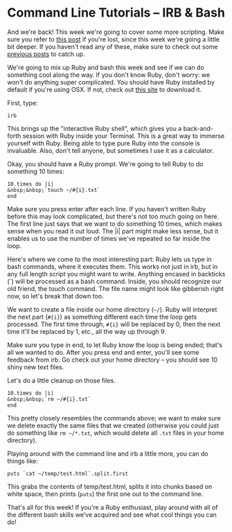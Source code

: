 # Command Line Tutorials – IRB & Bash

And we're back! This week we're going to cover some more scripting. Make sure you refer to [this post]("http://quickleft.com/blog/command-line-tutorials-scripting") if you're lost, since this week we're going a little bit deeper. If you haven't read any of these, make sure to check out some [previous posts]("http://quickleft.com/blog/command-line-tutorials-ssh") to catch up.

We're going to mix up Ruby and bash this week and see if we can do something cool along the way. If you don't know Ruby, don't worry: we won't do anything super complicated. You should have Ruby installed by default if you're using OSX. If not, check out [this site]("http://www.ruby-lang.org/en/downloads/") to download it.

First, type:

```
irb
```

This brings up the "interactive Ruby shell", which gives you a back-and-forth session with Ruby inside your Terminal. This is a great way to immerse yourself with Ruby. Being able to type pure Ruby into the console is invaluable. Also, don't tell anyone, but sometimes I use it as a calculator.

Okay, you should have a Ruby prompt. We're going to tell Ruby to do something 10 times:

```
10.times do |i|
&nbsp;&nbsp;`touch ~/#{i}.txt`
end
```

Make sure you press enter after each line. If you haven't written Ruby before this may look complicated, but there's not too much going on here. The first line just says that we want to do something 10 times, which makes sense when you read it out loud. The |i| part might make less sense, but it enables us to use the number of times we've repeated so far inside the loop.

Here's where we come to the most interesting part: Ruby lets us type in bash commands, where it executes them. This works not just in irb, but in any full length script you might want to write. Anything encased in backticks (`) will be processed as a bash command. Inside, you should recognize our old friend, the touch command. The file name might look like gibberish right now, so let's break that down too.

We want to create a file inside our home directory (`~/`). Ruby will interpret the next part (`#{i}`) as something different each time the loop gets processed. The first time through, `#{i}` will be replaced by 0, then the next time it'll be replaced by 1, etc., all the way up through 9.

Make sure you type in end, to let Ruby know the loop is being ended; that's all we wanted to do. After you press end and enter, you'll see some feedback from irb. Go check out your home directory – you should see 10 shiny new text files.

Let's do a little cleanup on those files.

```
10.times do |i|
&nbsp;&nbsp;`rm ~/#{i}.txt`
end
```

This pretty closely resembles the commands above; we want to make sure we delete exactly the same files that we created (otherwise you could just do something like `rm ~/*.txt`, which would delete all `.txt` files in your home directory).

Playing around with the command line and irb a little more, you can do things like:

```
puts `cat ~/temp/test.html`.split.first
```

This grabs the contents of temp/test.html, splits it into chunks based on white space, then prints (`puts`) the first one out to the command line.

That's all for this week! If you're a Ruby enthusiast, play around with all of the different bash skills we've acquired and see what cool things you can do!
